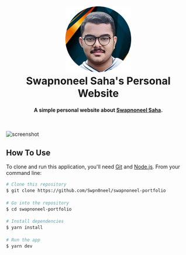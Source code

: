<h1 align="center">
  <br>
  <a href="http://gregsithole.com">
  <img src="./src/components/home/me.png" alt="GregSithole" width="180"></a>
  <br>
  Swapnoneel Saha's Personal Website
  <br>
</h1>

<h4 align="center">A simple personal website about <a href="https://github.com/Swpn0neel" target="_blank">Swapnoneel Saha</a>.</h4>

<br>

![screenshot](https://raw.githubusercontent.com/Swpn0neel/swapnoneel-portfolio/main/src/assets/screenshot.png?token=GHSAT0AAAAAAB4T4MNNG5EPOJG5IPNQBLIMY76CO4A)

## How To Use

To clone and run this application, you'll need [Git](https://git-scm.com) and [Node.js](https://nodejs.org/en/download/). From your command line:

```bash
# Clone this repository
$ git clone https://github.com/Swpn0neel/swapnoneel-portfolio

# Go into the repository
$ cd swapnoneel-portfolio

# Install dependencies
$ yarn install

# Run the app
$ yarn dev
```
